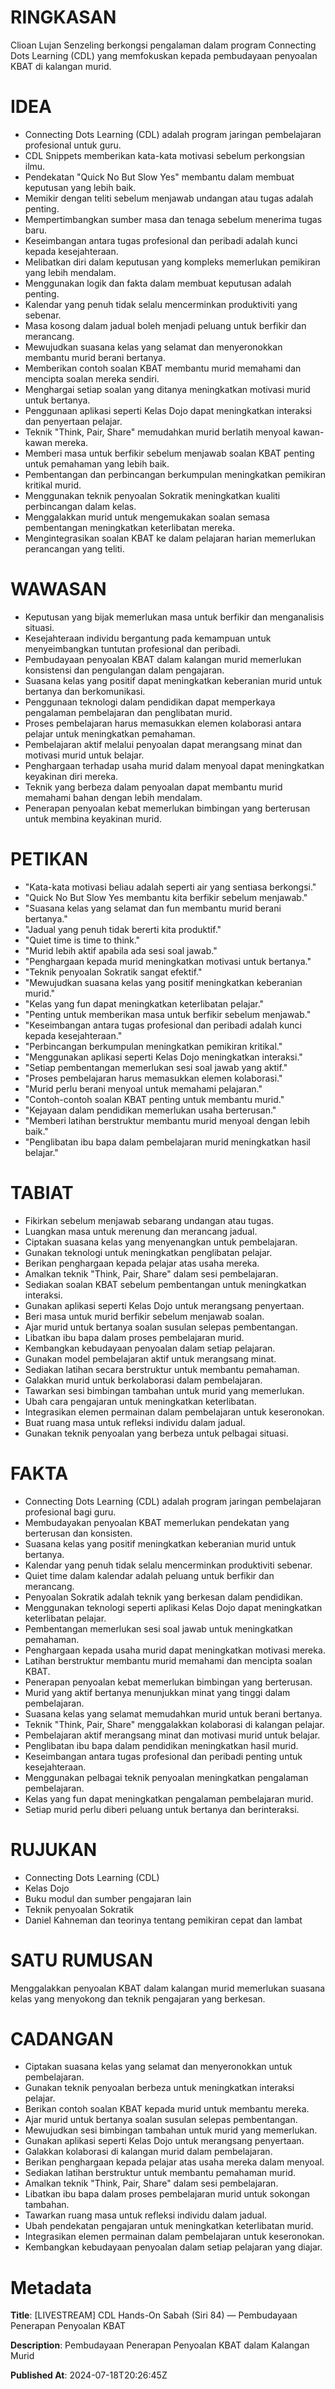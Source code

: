 # RINGKASAN
Clioan Lujan Senzeling berkongsi pengalaman dalam program Connecting Dots Learning (CDL) yang memfokuskan kepada pembudayaan penyoalan KBAT di kalangan murid.

# IDEA
- Connecting Dots Learning (CDL) adalah program jaringan pembelajaran profesional untuk guru.
- CDL Snippets memberikan kata-kata motivasi sebelum perkongsian ilmu.
- Pendekatan "Quick No But Slow Yes" membantu dalam membuat keputusan yang lebih baik.
- Memikir dengan teliti sebelum menjawab undangan atau tugas adalah penting.
- Mempertimbangkan sumber masa dan tenaga sebelum menerima tugas baru.
- Keseimbangan antara tugas profesional dan peribadi adalah kunci kepada kesejahteraan.
- Melibatkan diri dalam keputusan yang kompleks memerlukan pemikiran yang lebih mendalam.
- Menggunakan logik dan fakta dalam membuat keputusan adalah penting.
- Kalendar yang penuh tidak selalu mencerminkan produktiviti yang sebenar.
- Masa kosong dalam jadual boleh menjadi peluang untuk berfikir dan merancang.
- Mewujudkan suasana kelas yang selamat dan menyeronokkan membantu murid berani bertanya.
- Memberikan contoh soalan KBAT membantu murid memahami dan mencipta soalan mereka sendiri.
- Menghargai setiap soalan yang ditanya meningkatkan motivasi murid untuk bertanya.
- Penggunaan aplikasi seperti Kelas Dojo dapat meningkatkan interaksi dan penyertaan pelajar.
- Teknik "Think, Pair, Share" memudahkan murid berlatih menyoal kawan-kawan mereka.
- Memberi masa untuk berfikir sebelum menjawab soalan KBAT penting untuk pemahaman yang lebih baik.
- Pembentangan dan perbincangan berkumpulan meningkatkan pemikiran kritikal murid.
- Menggunakan teknik penyoalan Sokratik meningkatkan kualiti perbincangan dalam kelas.
- Menggalakkan murid untuk mengemukakan soalan semasa pembentangan meningkatkan keterlibatan mereka.
- Mengintegrasikan soalan KBAT ke dalam pelajaran harian memerlukan perancangan yang teliti.

# WAWASAN
- Keputusan yang bijak memerlukan masa untuk berfikir dan menganalisis situasi.
- Kesejahteraan individu bergantung pada kemampuan untuk menyeimbangkan tuntutan profesional dan peribadi.
- Pembudayaan penyoalan KBAT dalam kalangan murid memerlukan konsistensi dan pengulangan dalam pengajaran.
- Suasana kelas yang positif dapat meningkatkan keberanian murid untuk bertanya dan berkomunikasi.
- Penggunaan teknologi dalam pendidikan dapat memperkaya pengalaman pembelajaran dan penglibatan murid.
- Proses pembelajaran harus memasukkan elemen kolaborasi antara pelajar untuk meningkatkan pemahaman.
- Pembelajaran aktif melalui penyoalan dapat merangsang minat dan motivasi murid untuk belajar.
- Penghargaan terhadap usaha murid dalam menyoal dapat meningkatkan keyakinan diri mereka.
- Teknik yang berbeza dalam penyoalan dapat membantu murid memahami bahan dengan lebih mendalam.
- Penerapan penyoalan kebat memerlukan bimbingan yang berterusan untuk membina keyakinan murid.

# PETIKAN
- "Kata-kata motivasi beliau adalah seperti air yang sentiasa berkongsi."
- "Quick No But Slow Yes membantu kita berfikir sebelum menjawab."
- "Suasana kelas yang selamat dan fun membantu murid berani bertanya."
- "Jadual yang penuh tidak bererti kita produktif."
- "Quiet time is time to think."
- "Murid lebih aktif apabila ada sesi soal jawab."
- "Penghargaan kepada murid meningkatkan motivasi untuk bertanya."
- "Teknik penyoalan Sokratik sangat efektif."
- "Mewujudkan suasana kelas yang positif meningkatkan keberanian murid."
- "Kelas yang fun dapat meningkatkan keterlibatan pelajar."
- "Penting untuk memberikan masa untuk berfikir sebelum menjawab."
- "Keseimbangan antara tugas profesional dan peribadi adalah kunci kepada kesejahteraan."
- "Perbincangan berkumpulan meningkatkan pemikiran kritikal."
- "Menggunakan aplikasi seperti Kelas Dojo meningkatkan interaksi."
- "Setiap pembentangan memerlukan sesi soal jawab yang aktif."
- "Proses pembelajaran harus memasukkan elemen kolaborasi."
- "Murid perlu berani menyoal untuk memahami pelajaran."
- "Contoh-contoh soalan KBAT penting untuk membantu murid."
- "Kejayaan dalam pendidikan memerlukan usaha berterusan."
- "Memberi latihan berstruktur membantu murid menyoal dengan lebih baik."
- "Penglibatan ibu bapa dalam pembelajaran murid meningkatkan hasil belajar."

# TABIAT
- Fikirkan sebelum menjawab sebarang undangan atau tugas.
- Luangkan masa untuk merenung dan merancang jadual.
- Ciptakan suasana kelas yang menyenangkan untuk pembelajaran.
- Gunakan teknologi untuk meningkatkan penglibatan pelajar.
- Berikan penghargaan kepada pelajar atas usaha mereka.
- Amalkan teknik "Think, Pair, Share" dalam sesi pembelajaran.
- Sediakan soalan KBAT sebelum pembentangan untuk meningkatkan interaksi.
- Gunakan aplikasi seperti Kelas Dojo untuk merangsang penyertaan.
- Beri masa untuk murid berfikir sebelum menjawab soalan.
- Ajar murid untuk bertanya soalan susulan selepas pembentangan.
- Libatkan ibu bapa dalam proses pembelajaran murid.
- Kembangkan kebudayaan penyoalan dalam setiap pelajaran.
- Gunakan model pembelajaran aktif untuk merangsang minat.
- Sediakan latihan secara berstruktur untuk membantu pemahaman.
- Galakkan murid untuk berkolaborasi dalam pembelajaran.
- Tawarkan sesi bimbingan tambahan untuk murid yang memerlukan.
- Ubah cara pengajaran untuk meningkatkan keterlibatan.
- Integrasikan elemen permainan dalam pembelajaran untuk keseronokan.
- Buat ruang masa untuk refleksi individu dalam jadual.
- Gunakan teknik penyoalan yang berbeza untuk pelbagai situasi.

# FAKTA
- Connecting Dots Learning (CDL) adalah program jaringan pembelajaran profesional bagi guru.
- Membudayakan penyoalan KBAT memerlukan pendekatan yang berterusan dan konsisten.
- Suasana kelas yang positif meningkatkan keberanian murid untuk bertanya.
- Kalendar yang penuh tidak selalu mencerminkan produktiviti sebenar.
- Quiet time dalam kalendar adalah peluang untuk berfikir dan merancang.
- Penyoalan Sokratik adalah teknik yang berkesan dalam pendidikan.
- Menggunakan teknologi seperti aplikasi Kelas Dojo dapat meningkatkan keterlibatan pelajar.
- Pembentangan memerlukan sesi soal jawab untuk meningkatkan pemahaman.
- Penghargaan kepada usaha murid dapat meningkatkan motivasi mereka.
- Latihan berstruktur membantu murid memahami dan mencipta soalan KBAT.
- Penerapan penyoalan kebat memerlukan bimbingan yang berterusan.
- Murid yang aktif bertanya menunjukkan minat yang tinggi dalam pembelajaran.
- Suasana kelas yang selamat memudahkan murid untuk berani bertanya.
- Teknik "Think, Pair, Share" menggalakkan kolaborasi di kalangan pelajar.
- Pembelajaran aktif merangsang minat dan motivasi murid untuk belajar.
- Penglibatan ibu bapa dalam pendidikan meningkatkan hasil murid.
- Keseimbangan antara tugas profesional dan peribadi penting untuk kesejahteraan.
- Menggunakan pelbagai teknik penyoalan meningkatkan pengalaman pembelajaran.
- Kelas yang fun dapat meningkatkan pengalaman pembelajaran murid.
- Setiap murid perlu diberi peluang untuk bertanya dan berinteraksi.

# RUJUKAN
- Connecting Dots Learning (CDL)
- Kelas Dojo
- Buku modul dan sumber pengajaran lain
- Teknik penyoalan Sokratik
- Daniel Kahneman dan teorinya tentang pemikiran cepat dan lambat

# SATU RUMUSAN
Menggalakkan penyoalan KBAT dalam kalangan murid memerlukan suasana kelas yang menyokong dan teknik pengajaran yang berkesan.

# CADANGAN
- Ciptakan suasana kelas yang selamat dan menyeronokkan untuk pembelajaran.
- Gunakan teknik penyoalan berbeza untuk meningkatkan interaksi pelajar.
- Berikan contoh soalan KBAT kepada murid untuk membantu mereka.
- Ajar murid untuk bertanya soalan susulan selepas pembentangan.
- Mewujudkan sesi bimbingan tambahan untuk murid yang memerlukan.
- Gunakan aplikasi seperti Kelas Dojo untuk merangsang penyertaan.
- Galakkan kolaborasi di kalangan murid dalam pembelajaran.
- Berikan penghargaan kepada pelajar atas usaha mereka dalam menyoal.
- Sediakan latihan berstruktur untuk membantu pemahaman murid.
- Amalkan teknik "Think, Pair, Share" dalam sesi pembelajaran.
- Libatkan ibu bapa dalam proses pembelajaran murid untuk sokongan tambahan.
- Tawarkan ruang masa untuk refleksi individu dalam jadual.
- Ubah pendekatan pengajaran untuk meningkatkan keterlibatan murid.
- Integrasikan elemen permainan dalam pembelajaran untuk keseronokan.
- Kembangkan kebudayaan penyoalan dalam setiap pelajaran yang diajar.

# Metadata
**Title**: [LIVESTREAM] CDL Hands-On Sabah (Siri 84) — Pembudayaan Penerapan Penyoalan KBAT

**Description**: Pembudayaan Penerapan Penyoalan KBAT dalam Kalangan Murid

**Published At**: 2024-07-18T20:26:45Z